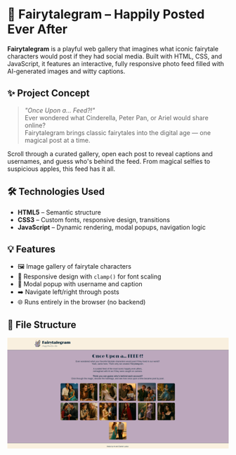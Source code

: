 # 📸 Fairytalegram – Happily Posted Ever After

**Fairytalegram** is a playful web gallery that imagines what iconic fairytale characters would post if they had social media. Built with HTML, CSS, and JavaScript, it features an interactive, fully responsive photo feed filled with AI-generated images and witty captions.

## ✨ Project Concept

> *"Once Upon a... Feed?!"*  
Ever wondered what Cinderella, Peter Pan, or Ariel would share online?  
Fairytalegram brings classic fairytales into the digital age — one magical post at a time.

Scroll through a curated gallery, open each post to reveal captions and usernames, and guess who's behind the feed. From magical selfies to suspicious apples, this feed has it all.

## 🛠️ Technologies Used

- **HTML5** – Semantic structure
- **CSS3** – Custom fonts, responsive design, transitions
- **JavaScript** – Dynamic rendering, modal popups, navigation logic

## 💡 Features

- 🖼️ Image gallery of fairytale characters  
- 📱 Responsive design with `clamp()` for font scaling  
- 📸 Modal popup with username and caption  
- ➡️ Navigate left/right through posts  
- 🌐 Runs entirely in the browser (no backend)

## 🧾 File Structure

![Screenshot](./img/screenshot.png)
